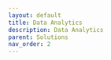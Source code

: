 ```yaml
---
layout: default
title: Data Analytics
description: Data Analytics
parent: Solutions
nav_order: 2
---
```

